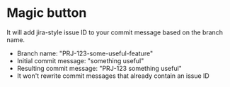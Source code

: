 # Magic button

It will add jira-style issue ID to your commit message based on the branch name.

* Branch name: "PRJ-123-some-useful-feature"
* Initial commit message: "something useful"
* Resulting commit message: "PRJ-123 something useful"
* It won't rewrite commit messages that already contain an issue ID

